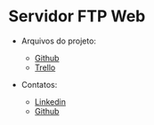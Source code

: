 # Servidor FTP Web

- Arquivos do projeto:
  - [Github](https://github.com/aguiaragnes/ftpweb)  
  - [Trello](https://trello.com/b/hsRMsZs3/projeto-dw)

- Contatos:
  - [Linkedin](linkedin.com/in/agnesaguiar)
  - [Github](https://github.com/aguiaragnes)
